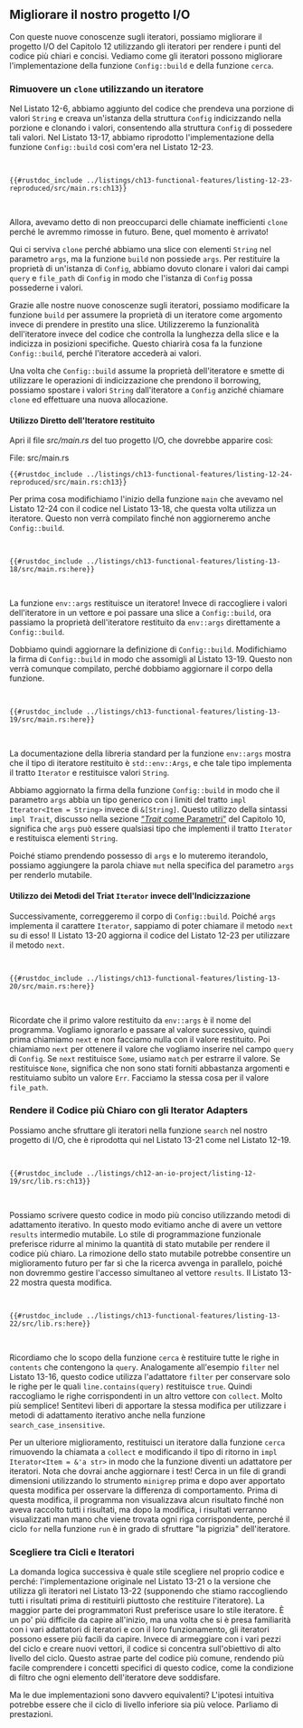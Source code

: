 ## Migliorare il nostro progetto I/O

Con queste nuove conoscenze sugli iteratori, possiamo migliorare il progetto I/O del
Capitolo 12 utilizzando gli iteratori per rendere i punti del codice più chiari e
concisi. Vediamo come gli iteratori possono migliorare l'implementazione della
funzione `Config::build` e della funzione `cerca`.

### Rimuovere un `clone` utilizzando un iteratore

Nel Listato 12-6, abbiamo aggiunto del codice che prendeva una porzione di valori `String` e creava
un'istanza della struttura `Config` indicizzando nella porzione e clonando i
valori, consentendo alla struttura `Config` di possedere tali valori. Nel Listato 13-17,
abbiamo riprodotto l'implementazione della funzione `Config::build` così com'era
nel Listato 12-23.

<Listing number="13-17" file-name="src/main.rs" caption="Riproduzione della funzione `Config::build` dal Listing 12-23">

```rust,ignore
{{#rustdoc_include ../listings/ch13-functional-features/listing-12-23-reproduced/src/main.rs:ch13}}
```

</Listing>

Allora, avevamo detto di non preoccuparci delle chiamate inefficienti `clone` perché
le avremmo rimosse in futuro. Bene, quel momento è arrivato!

Qui ci serviva `clone` perché abbiamo una slice con elementi `String` nel
parametro `args`, ma la funzione `build` non possiede `args`. Per restituire
la proprietà di un'istanza di `Config`, abbiamo dovuto clonare i valori dai campi `query`
e `file_path` di `Config` in modo che l'istanza di `Config` possa possederne i valori.

Grazie alle nostre nuove conoscenze sugli iteratori, possiamo modificare la funzione `build` per
assumere la proprietà di un iteratore come argomento invece di prendere in prestito una slice.
Utilizzeremo la funzionalità dell'iteratore invece del codice che controlla la lunghezza
della slice e la indicizza in posizioni specifiche. Questo chiarirà cosa fa la
funzione `Config::build`, perché l'iteratore accederà ai valori.

Una volta che `Config::build` assume la proprietà dell'iteratore e smette di utilizzare le operazioni di indicizzazione
che prendono il borrowing, possiamo spostare i valori `String` dall'iteratore a
`Config` anziché chiamare `clone` ed effettuare una nuova allocazione.

#### Utilizzo Diretto dell'Iteratore restituito

Apri il file _src/main.rs_ del tuo progetto I/O, che dovrebbe apparire così:

<span class="filename">File: src/main.rs</span>

```rust,ignore
{{#rustdoc_include ../listings/ch13-functional-features/listing-12-24-reproduced/src/main.rs:ch13}}
```

Per prima cosa modifichiamo l'inizio della funzione `main` che avevamo nel Listato
12-24 con il codice nel Listato 13-18, che questa volta utilizza un iteratore. Questo
non verrà compilato finché non aggiorneremo anche `Config::build`.

<Listing number="13-18" file-name="src/main.rs" caption="Passaggio del valore restituito da `env::args` a `Config::build`">

```rust,ignore,does_not_compile
{{#rustdoc_include ../listings/ch13-functional-features/listing-13-18/src/main.rs:here}}
```

</Listing>

La funzione `env::args` restituisce un iteratore! Invece di raccogliere i
valori dell'iteratore in un vettore e poi passare una slice a `Config::build`, ora
passiamo la proprietà dell'iteratore restituito da `env::args` direttamente a
`Config::build`.

Dobbiamo quindi aggiornare la definizione di `Config::build`. Modifichiamo la
firma di `Config::build` in modo che assomigli al Listato 13-19. Questo non verrà comunque
compilato, perché dobbiamo aggiornare il corpo della funzione.

<Listing number="13-19" file-name="src/main.rs" caption="Aggiornamento della firma di `Config::build` per aspettarsi un iteratore">

```rust,ignore,does_not_compile
{{#rustdoc_include ../listings/ch13-functional-features/listing-13-19/src/main.rs:here}}
```

</Listing>

La documentazione della libreria standard per la funzione `env::args` mostra che il
tipo di iteratore restituito è `std::env::Args`, e che tale tipo implementa
il tratto `Iterator` e restituisce valori `String`.

Abbiamo aggiornato la firma della funzione `Config::build` in modo che il parametro
`args` abbia un tipo generico con i limiti del tratto `impl Iterator<Item = String>`
invece di `&[String]`. Questo utilizzo della sintassi `impl Trait`, discusso nella
sezione [“_Trait_ come Parametri”][impl-trait]<!-- ignore --> del Capitolo 10,
significa che `args` può essere qualsiasi tipo che implementi il ​​tratto `Iterator` e
restituisca elementi `String`.

Poiché stiamo prendendo possesso di `args` e lo muteremo
iterandolo, possiamo aggiungere la parola chiave `mut` nella specifica del
parametro `args` per renderlo mutabile.

#### Utilizzo dei Metodi del Triat `Iterator` invece dell'Indicizzazione

Successivamente, correggeremo il corpo di `Config::build`. Poiché `args` implementa il
carattere `Iterator`, sappiamo di poter chiamare il metodo `next` su di esso! Il Listato 13-20
aggiorna il codice del Listato 12-23 per utilizzare il metodo `next`.

<Listing number="13-20" file-name="src/main.rs" caption="Modifica del corpo di `Config::build` per utilizzare i metodi iteratori">

```rust,ignore,noplayground
{{#rustdoc_include ../listings/ch13-functional-features/listing-13-20/src/main.rs:here}}
```
</Listing>

Ricordate che il primo valore restituito da `env::args` è il nome del
programma. Vogliamo ignorarlo e passare al valore successivo, quindi prima chiamiamo
`next` e non facciamo nulla con il valore restituito. Poi chiamiamo `next` per ottenere il
valore che vogliamo inserire nel campo `query` di `Config`. Se `next` restituisce `Some`,
usiamo `match` per estrarre il valore. Se restituisce `None`, significa che non sono stati forniti abbastanza
argomenti e restituiamo subito un valore `Err`. Facciamo la stessa cosa
per il valore `file_path`.

### Rendere il Codice più Chiaro con gli Iterator Adapters

Possiamo anche sfruttare gli iteratori nella funzione `search` nel nostro progetto di I/O,
che è riprodotta qui nel Listato 13-21 come nel Listato 12-19.

<Listing number="13-21" file-name="src/lib.rs" caption="L'implementazione della funzione `cerca` del Listato 12-19">

```rust,ignore
{{#rustdoc_include ../listings/ch12-an-io-project/listing-12-19/src/lib.rs:ch13}}
```

</Listing>

Possiamo scrivere questo codice in modo più conciso utilizzando metodi di adattamento iterativo.
In questo modo evitiamo anche di avere un vettore `results` intermedio mutabile. Lo
stile di programmazione funzionale preferisce ridurre al minimo la quantità di stato mutabile per
rendere il codice più chiaro. La rimozione dello stato mutabile potrebbe consentire un miglioramento futuro
per far sì che la ricerca avvenga in parallelo, poiché non dovremmo gestire
l'accesso simultaneo al vettore `results`. Il Listato 13-22 mostra questa modifica.

<Listing number="13-22" file-name="src/lib.rs" caption="Utilizzo dei metodi di adattamento iterativo nell'implementazione della funzione `cerca`">

```rust,ignore
{{#rustdoc_include ../listings/ch13-functional-features/listing-13-22/src/lib.rs:here}}
```

</Listing>

Ricordiamo che lo scopo della funzione `cerca` è restituire tutte le righe in
`contents` che contengono la `query`. Analogamente all'esempio `filter` nel Listato
13-16, questo codice utilizza l'adattatore `filter` per conservare solo le righe per le quali
`line.contains(query)` restituisce `true`. Quindi raccogliamo le righe corrispondenti in
un altro vettore con `collect`. Molto più semplice! Sentitevi liberi di apportare la stessa modifica
per utilizzare i metodi di adattamento iterativo anche nella funzione `search_case_insensitive`.

Per un ulteriore miglioramento, restituisci un iteratore dalla funzione `cerca` rimuovendo
la chiamata a `collect` e modificando il tipo di ritorno in `impl
Iterator<Item = &'a str>` in modo che la funzione diventi un adattatore per iteratori.
Nota che dovrai anche aggiornare i test! Cerca in un file di grandi dimensioni
utilizzando lo strumento `minigrep` prima e dopo aver apportato questa modifica per osservare
la differenza di comportamento. Prima di questa modifica, il programma non visualizzava alcun risultato
finché non aveva raccolto tutti i risultati, ma dopo la modifica, i risultati
verranno visualizzati man mano che viene trovata ogni riga corrispondente, perché il ciclo `for` nella
funzione `run` è in grado di sfruttare "la pigrizia" dell'iteratore.

<!-- Old heading. Do not remove or links may break. -->

<a id="choosing-between-loops-or-iterators"></a>

### Scegliere tra Cicli e Iteratori

La domanda logica successiva è quale stile scegliere nel proprio codice e
perché: l'implementazione originale nel Listato 13-21 o la versione che utilizza
gli iteratori nel Listato 13-22 (supponendo che stiamo raccogliendo tutti i risultati prima
di restituirli piuttosto che restituire l'iteratore). La maggior parte dei programmatori Rust
preferisce usare lo stile iteratore. È un po' più difficile da capire all'inizio,
ma una volta che si è presa familiarità con i vari adattatori di iteratori e con il loro
funzionamento, gli iteratori possono essere più facili da capire. Invece di armeggiare con i vari
pezzi del ciclo e creare nuovi vettori, il codice si concentra sull'obiettivo di alto livello
del ciclo. Questo astrae parte del codice più comune, rendendo
più facile comprendere i concetti specifici di questo codice, come la condizione di filtro
che ogni elemento dell'iteratore deve soddisfare.

Ma le due implementazioni sono davvero equivalenti? L'ipotesi intuitiva
potrebbe essere che il ciclo di livello inferiore sia più veloce. Parliamo di prestazioni.

[impl-trait]: ch10-02-traits.html#trait-come-parametri
